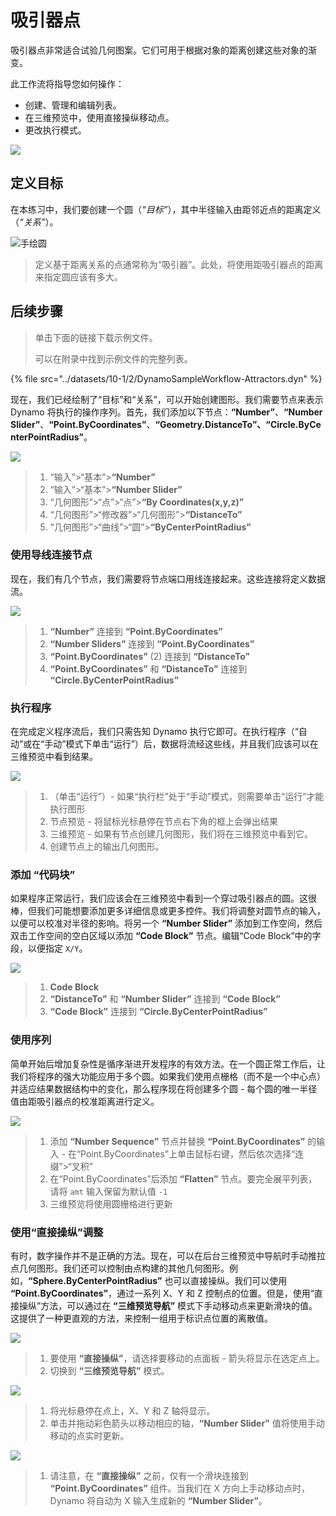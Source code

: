 # 吸引器点

吸引器点非常适合试验几何图案。它们可用于根据对象的距离创建这些对象的渐变。

此工作流将指导您如何操作：

* 创建、管理和编辑列表。
* 在三维预览中，使用直接操纵移动点。
* 更改执行模式。

![](../images/10-1/2/attractor1.gif)

## 定义目标

在本练习中，我们要创建一个圆（_“目标”_），其中半径输入由距邻近点的距离定义（_“关系”_）。

![手绘圆](../images/10-1/2/00-Hand-Sketch-of-Circle.png)

> 定义基于距离关系的点通常称为“吸引器”。此处，将使用距吸引器点的距离来指定圆应该有多大。

## 后续步骤

> 单击下面的链接下载示例文件。
>
> 可以在附录中找到示例文件的完整列表。

{% file src="../datasets/10-1/2/DynamoSampleWorkflow-Attractors.dyn" %}

现在，我们已经绘制了“目标”和“关系”，可以开始创建图形。我们需要节点来表示 Dynamo 将执行的操作序列。首先，我们添加以下节点：**“Number”**、**“Number Slider”**、**“Point.ByCoordinates”**、**“Geometry.DistanceTo”、“Circle.ByCenterPointRadius”**。

![](../images/10-1/2/attractor(2).png)

> 1. “输入”>“基本”>**“Number”**
> 2. “输入”>“基本”>**“Number Slider”**
> 3. “几何图形”>“点”>“点”>**“By Coordinates(x,y,z)”**
> 4. “几何图形”>“修改器”>“几何图形”>**“DistanceTo”**
> 5. “几何图形”>“曲线”>“圆”>**“ByCenterPointRadius”**

### 使用导线连接节点

现在，我们有几个节点，我们需要将节点端口用线连接起来。这些连接将定义数据流。

![](../images/10-1/2/attractor(3).png)

> 1. **“Number”** 连接到 **“Point.ByCoordinates”**
> 2. **“Number Sliders”** 连接到 **“Point.ByCoordinates”**
> 3. **“Point.ByCoordinates”** (2) 连接到 **“DistanceTo”**
> 4. **“Point.ByCoordinates”** 和 **“DistanceTo”** 连接到 **“Circle.ByCenterPointRadius”**

### 执行程序

在完成定义程序流后，我们只需告知 Dynamo 执行它即可。在执行程序（“自动”或在“手动”模式下单击“运行”）后，数据将流经这些线，并且我们应该可以在三维预览中看到结果。

![](../images/10-1/2/attractor(4).png)

> 1. （单击“运行”）- 如果“执行栏”处于“手动”模式，则需要单击“运行”才能执行图形
> 2. 节点预览 - 将鼠标光标悬停在节点右下角的框上会弹出结果
> 3. 三维预览 - 如果有节点创建几何图形，我们将在三维预览中看到它。
> 4. 创建节点上的输出几何图形。

### 添加 **“代码块”**

如果程序正常运行，我们应该会在三维预览中看到一个穿过吸引器点的圆。这很棒，但我们可能想要添加更多详细信息或更多控件。我们将调整对圆节点的输入，以便可以校准对半径的影响。将另一个 **“Number Slider”** 添加到工作空间，然后双击工作空间的空白区域以添加 **“Code Block”** 节点。编辑“Code Block”中的字段，以便指定 `X/Y`。

![](../images/10-1/2/attractor(5).png)

> 1. **Code Block**
> 2. **“DistanceTo”** 和 **“Number Slider”** 连接到 **“Code Block”**
> 3. **“Code Block”** 连接到 **“Circle.ByCenterPointRadius”**

### 使用序列

简单开始后增加复杂性是循序渐进开发程序的有效方法。在一个圆正常工作后，让我们将程序的强大功能应用于多个圆。如果我们使用点栅格（而不是一个中心点）并适应结果数据结构中的变化，那么程序现在将创建多个圆 - 每个圆的唯一半径值由距吸引器点的校准距离进行定义。

![](../images/10-1/2/attractor(6).png)

> 1. 添加 **“Number Sequence”** 节点并替换 **“Point.ByCoordinates”** 的输入 - 在“Point.ByCoordinates”上单击鼠标右键，然后依次选择“连缀”>“叉积”
> 2. 在“Point.ByCoordinates”后添加 **“Flatten”** 节点。要完全展平列表，请将 `amt` 输入保留为默认值 `-1`
> 3. 三维预览将使用圆栅格进行更新

### 使用“直接操纵”调整

有时，数字操作并不是正确的方法。现在，可以在后台三维预览中导航时手动推拉点几何图形。我们还可以控制由点构建的其他几何图形。例如，**“Sphere.ByCenterPointRadius”** 也可以直接操纵。我们可以使用 **“Point.ByCoordinates”**，通过一系列 X、Y 和 Z 控制点的位置。但是，使用“直接操纵”方法，可以通过在 **“三维预览导航”** 模式下手动移动点来更新滑块的值。这提供了一种更直观的方法，来控制一组用于标识点位置的离散值。

![](../images/10-1/2/attractor(7).png)

> 1. 要使用 **“直接操纵”**，请选择要移动的点面板 - 箭头将显示在选定点上。
> 2. 切换到 **“三维预览导航”** 模式。

![](../images/10-1/2/attractor\(8\).png)

> 1. 将光标悬停在点上，X、Y 和 Z 轴将显示。
> 2. 单击并拖动彩色箭头以移动相应的轴，**“Number Slider”** 值将使用手动移动的点实时更新。

![](../images/10-1/2/attractor(1).png)

> 1. 请注意，在 **“直接操纵”** 之前，仅有一个滑块连接到 **“Point.ByCoordinates”** 组件。当我们在 X 方向上手动移动点时，Dynamo 将自动为 X 输入生成新的 **“Number Slider”**。

